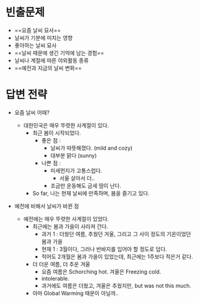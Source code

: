 # 빈출문제
- ==요즘 날씨 묘사==
- 날씨가 기분에 미치는 영향
- 좋아하는 날씨 묘사
- ==날씨 때문에 생긴 기억에 남는 경험==
- 날씨나 계절에 따른 야외활동 종류
- ==예전과 지금의 날씨 변화==

# 답변 전략
- 요즘 날씨 어때?
	- 대한민국은 매우 뚜렷한 사계절이 있다.
		- 최근 봄이 시작되었다.
			- 좋은 점 :
				- 날씨가 따뜻해졌다. (mild and cozy)
				- 대부분 맑다 (sunny)
			- 나쁜 점 :
				- 미세먼지가 고통스럽다.
					- 서울 살아서 더..
				- 조금만 운동해도 금세 땀이 난다.
		- So far, 나는 현재 날씨에 만족하며, 봄을 즐기고 있다.

- 예전에 비해서 날씨가 바뀐 점
	- 예전에는 매우 뚜렷한 사계절이 있었다.
		- 최근에는 봄과 가을이 사라져 간다.
			- 과거 1 : 더웠던 여름, 추웠던 겨울, 그리고 그 사이 정도의 기온이었던 봄과 가을 
			- 현재 1 : 3월이다, 그러나 반바지를 입어야 할 정도로 덥다.
			- 적어도 2개월은 봄과 가을이 있었는데, 최근에는 1주보다 적은거 같다.
		- 더 더운 여름, 더 추운 겨울
			- 요즘 여름은 Schorching hot. 겨울은 Freezing cold.
			- intolerable.
			- 과거에도 여름은 더웠고, 겨울은 추웠지만, but was not this much.
		- 아마 Global Warming 때문이 아닐까..